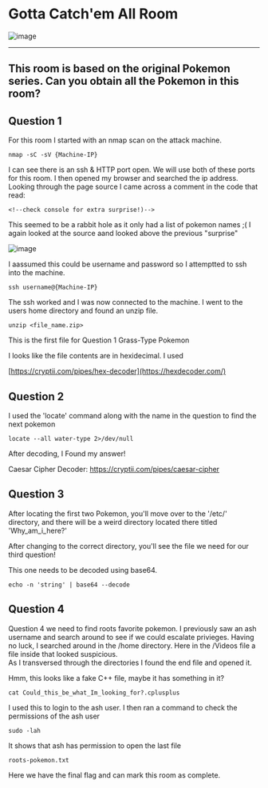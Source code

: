 # Gotta Catch'em All Room


![image](https://user-images.githubusercontent.com/71709864/220810615-fbeacb2d-d011-4b65-b7a9-d6e2543b5cff.png)


____________________________________________________________

## This room is based on the original Pokemon series. Can you obtain all the Pokemon in this room?


## Question 1

For this room I started with an nmap scan on the attack machine.

```
nmap -sC -sV {Machine-IP}
```
I can see there is an ssh & HTTP port open. We will use both of these ports for this room.
I then opened my browser and searched the ip address. Looking through the page source I came across 
a comment in the code that read:  

```
<!--check console for extra surprise!)--> 
```
This seemed to be a rabbit hole as it only had a list of pokemon names ;(
I again looked at the source aand looked above the previous "surprise"

![image](https://user-images.githubusercontent.com/71709864/220814080-0b063f36-5633-4bc3-9bdf-a2ab4db83550.png)

I aassumed this could be username and password so I attemptted to ssh into the machine.
```
ssh username@{Machine-IP}
```

The ssh worked and I was now connected to the machine. I went to the users home directory and found an 
unzip file.


```
unzip <file_name.zip>
```

This is the first file for Question 1 Grass-Type Pokemon

I looks like the file contents are in hexidecimal. I used

 [https://cryptii.com/pipes/hex-decoder](https://hexdecoder.com/)


## Question 2

I used the 'locate' command along with the name in the question to find the next pokemon

```
locate --all water-type 2>/dev/null
```

After decoding, I Found my answer!

Caesar Cipher Decoder: https://cryptii.com/pipes/caesar-cipher


## Question 3

After locating the first two Pokemon, you'll move over to the '/etc/' directory, and there will be a weird directory located there titled 'Why_am_i_here?'

After changing to the correct directory, you'll see the file we need for our third question!

This one needs to be decoded using base64.

```
echo -n 'string' | base64 --decode
```

## Question 4 

Question 4 we need to find roots favorite pokemon. I previously saw an ash username and search around to 
see if we could escalate privieges. Having no luck, I searched around in the /home directory. Here in the /Videos file 
a file inside that looked suspicious.  
As I transversed through the directories I found the end file and opened it.

Hmm, this looks like a fake C++ file, maybe it has something in it?

```
cat Could_this_be_what_Im_looking_for?.cplusplus
```

I used this to login to the ash user. I then ran a command to check the permissions of the ash user

```
sudo -lah
```
It shows that ash has permission to open the last file 
```
roots-pokemon.txt
```

Here we have the final flag and can mark this room as complete. 


